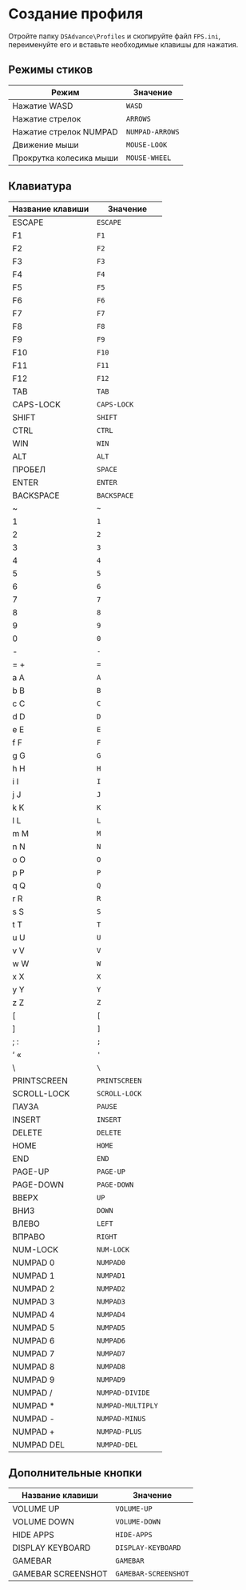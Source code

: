 ﻿# Создание профиля
Отройте папку `DSAdvance\Profiles` и скопируйте файл `FPS.ini`, переименуйте его и вставьте необходимые клавишы для нажатия.

## Режимы стиков
Режим | Значение
------------ | -------------
Нажатие WASD | `WASD`
Нажатие стрелок | `ARROWS`
Нажатие стрелок NUMPAD | `NUMPAD-ARROWS`
Движение мыши | `MOUSE-LOOK`
Прокрутка колесика мыши | `MOUSE-WHEEL`

## Клавиатура
Название клавиши | Значение
------------ | -------------
ESCAPE | `ESCAPE`
F1 | `F1`
F2 | `F2`
F3 | `F3`
F4 | `F4`
F5 | `F5`
F6 | `F6`
F7 | `F7`
F8 | `F8`
F9 | `F9`
F10 | `F10`
F11 | `F11`
F12 | `F12`
TAB | `TAB`
CAPS-LOCK | `CAPS-LOCK`
SHIFT | `SHIFT`
CTRL | `CTRL`
WIN | `WIN`
ALT | `ALT`
ПРОБЕЛ | `SPACE`
ENTER | `ENTER`
BACKSPACE | `BACKSPACE`
~ | `~`
1 | `1`
2 | `2`
3 | `3`
4 | `4`
5 | `5`
6 | `6`
7 | `7`
8 | `8`
9 | `9`
0 | `0`
\- | `-`
= + | `=`
a A | `A`
b B | `B`
c C | `C`
d D | `D`
e E | `E`
f F | `F`
g G | `G`
h H | `H`
i I | `I`
j J | `J`
k K | `K`
l L | `L`
m M | `M`
n N | `N`
o O | `O`
p P | `P`
q Q | `Q`
r R | `R`
s S | `S`
t T | `T`
u U | `U`
v V | `V`
w W | `W`
x X | `X`
y Y | `Y`
z Z | `Z`
[ | `[`
] | `]`
; : | `;`
‘ « | `'`
\ | `\`
PRINTSCREEN | `PRINTSCREEN`
SCROLL-LOCK | `SCROLL-LOCK`
ПАУЗА | `PAUSE`
INSERT | `INSERT`
DELETE | `DELETE`
HOME | `HOME`
END | `END`
PAGE-UP | `PAGE-UP`
PAGE-DOWN | `PAGE-DOWN`
ВВЕРХ | `UP`
ВНИЗ | `DOWN`
ВЛЕВО | `LEFT`
ВПРАВО | `RIGHT`
NUM-LOCK | `NUM-LOCK`
NUMPAD 0 | `NUMPAD0`
NUMPAD 1 | `NUMPAD1`
NUMPAD 2 | `NUMPAD2`
NUMPAD 3 | `NUMPAD3`
NUMPAD 4 | `NUMPAD4`
NUMPAD 5 | `NUMPAD5`
NUMPAD 6 | `NUMPAD6`
NUMPAD 7 | `NUMPAD7`
NUMPAD 8 | `NUMPAD8`
NUMPAD 9 | `NUMPAD9`
NUMPAD / | `NUMPAD-DIVIDE`
NUMPAD \* | `NUMPAD-MULTIPLY`
NUMPAD - | `NUMPAD-MINUS`
NUMPAD + | `NUMPAD-PLUS`
NUMPAD DEL | `NUMPAD-DEL`

## Дополнительные кнопки
Название клавиши | Значение
------------ | -------------
VOLUME UP | `VOLUME-UP`
VOLUME DOWN | `VOLUME-DOWN`
HIDE APPS | `HIDE-APPS`
DISPLAY KEYBOARD | `DISPLAY-KEYBOARD`
GAMEBAR | `GAMEBAR`
GAMEBAR SCREENSHOT | `GAMEBAR-SCREENSHOT`